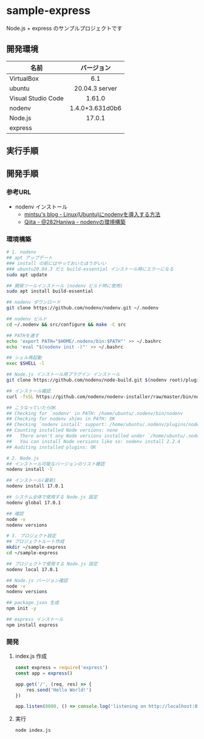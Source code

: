 # sample-express
Node.js + express のサンプルプロジェクトです

## 開発環境
| 名前 | バージョン |
|-|:-:|
| VirtualBox | 6.1 |
| ubuntu | 20.04.3 server |
| Visual Studio Code | 1.61.0 |
| nodenv | 1.4.0+3.631d0b6 |
| Node.js | 17.0.1 |
| express | |

## 実行手順

## 開発手順
### 参考URL
- nodenv インストール
    - [mintsu's blog - Linux(Ubuntu)にnodenvを導入する方法](https://blog.mintsu-dev.com/posts/2020-07-22-install-nodenv-linux/#nodenv-install)
    - [Qiita - @282Haniwa - nodenvの環境構築](https://qiita.com/282Haniwa/items/a764cf7ef03939e4cbb1)

### 環境構築
```sh
# 1. nodenv
## apt アップデート
### install の前にはやっておいたほうがいい
### ubuntu20.04.3 だと build-essential インストール時にエラーになる
sudo apt update

## 開発ツールインストール (nodenv ビルド時に使用)
sudo apt install build-essential

## nodenv ダウンロード
git clone https://github.com/nodenv/nodenv.git ~/.nodenv

## nodenv ビルド
cd ~/.nodenv && src/configure && make -C src

## PATHを通す
echo 'export PATH="$HOME/.nodenv/bin:$PATH"' >> ~/.bashrc
echo 'eval "$(nodenv init -)"' >> ~/.bashrc

## シェル再起動
exec $SHELL -l

## Node.js インストール用プラグイン インストール
git clone https://github.com/nodenv/node-build.git $(nodenv root)/plugins/node-build

## インストール確認
curl -fsSL https://github.com/nodenv/nodenv-installer/raw/master/bin/nodenv-doctor | bash

## こうなっていたらOK
## Checking for `nodenv' in PATH: /home/ubuntu/.nodenv/bin/nodenv
## Checking for nodenv shims in PATH: OK
## Checking `nodenv install' support: /home/ubuntu/.nodenv/plugins/node-build/bin/nodenv-install (node-build 4.9.57)
## Counting installed Node versions: none
##   There aren't any Node versions installed under `/home/ubuntu/.nodenv/versions'.
##   You can install Node versions like so: nodenv install 2.2.4
## Auditing installed plugins: OK

# 2. Node.js
## インストール可能なバージョンのリスト確認
nodenv install -l

## インストール(最新)
nodenv install 17.0.1

## システム全体で使用する Node.js 設定
nodenv global 17.0.1

## 確認
node -v
nodenv versions

# 3. プロジェクト設定
## プロジェクトルート作成
mkdir ~/sample-express
cd ~/sample-express

## プロジェクトで使用する Node.js 設定
nodenv local 17.0.1

## Node.js バージョン確認
node -v
nodenv versions

## package.json 生成
npm init -y

## express インストール
npm install express
```

### 開発
1. index.js 作成
    ```js
    const express = require('express')
    const app = express()

    app.get('/', (req, res) => {
        res.send('Hello World!')
    })

    app.listen(8080, () => console.log('listening on http://localhost:8080'))
    ```
1. 実行
    ```sh
    node index.js
    ```
